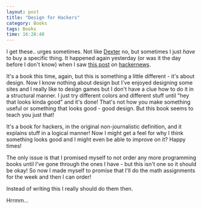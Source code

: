 ```yaml
---
layout: post
title: "Design for Hackers"
category: Books
tags: Books
time: 16:28:48
---
```

I get these.. urges sometimes. Not like [Dexter][dexter] no, but sometimes I just *have* to buy a specific thing. It happened again yesterday (or was it the day before I don't know) when I saw [this post][post] on [hackernews][hackernews].

It's a book this time, again, but this is something a little different - it's about design. Now I know nothing about design but I've enjoyed designing some sites and I really like to design games but I don't have a clue how to do it in a structural manner. I just try different colors and different stuff until "hey that looks kinda good" and it's done! That's not how you make something useful or something that looks good - good design. But this book seems to teach you just that!

It's a book for hackers, in the original non-journalistic definition, and it explains stuff in a logical manner! Now I might get a feel for why I think something looks good and I might even be able to improve on it? Happy times!

The only issue is that I promised myself to not order any more programming books until I've gone through the ones I have - but this isn't one so it should be okay! So now I made myself to promise that I'll do the math assignments for the week and then I can order!

Instead of writing this I really should do them then.

Hrrmm...

[dexter]: https://www.imdb.com/title/tt0773262/
[post]: http://www.kadavy.net/blog/posts/d4h-is-here/
[hackernews]: https://news.ycombinator.com/

